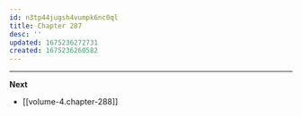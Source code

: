 ```yaml
---
id: n3tp44jugsh4vumpk6nc0ql
title: Chapter 287
desc: ''
updated: 1675236272731
created: 1675236260582
---
```




____

**Next**
* [[volume-4.chapter-288]]